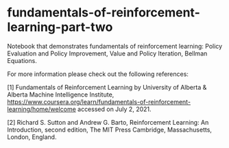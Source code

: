 # fundamentals-of-reinforcement-learning-part-two

Notebook that demonstrates fundamentals of reinforcement learning: Policy Evaluation and Policy Improvement, Value and Policy Iteration, Bellman Equations.

For more information please check out the following references:

[1] Fundamentals of Reinforcement Learning by University of Alberta & Alberta Machine Intelligence Institute, https://www.coursera.org/learn/fundamentals-of-reinforcement-learning/home/welcome accessed on July 2, 2021.

[2] Richard S. Sutton and Andrew G. Barto, Reinforcement Learning: An Introduction, second edition, The MIT Press Cambridge, Massachusetts, London, England.
